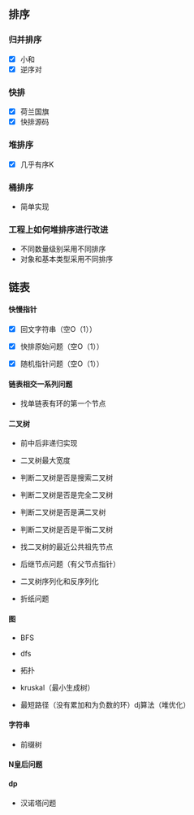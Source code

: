 ## 排序

### 归并排序

- [x] 小和
- [x] 逆序对

### 快排

- [x] 荷兰国旗
- [x] 快排源码

### 堆排序

- [x] 几乎有序K

### 桶排序

- 简单实现

### 工程上如何堆排序进行改进

- 不同数量级别采用不同排序
- 对象和基本类型采用不同排序

## 链表

#### 快慢指针

- [x] 回文字符串（空O（1））

- [x] 快排原始问题（空O（1））
- [x] 随机指针问题（空O（1））

#### 链表相交一系列问题

- 找单链表有环的第一个节点

#### 二叉树

- 前中后非递归实现

- 二叉树最大宽度
- 判断二叉树是否是搜索二叉树

- 判断二叉树是否是完全二叉树
- 判断二叉树是否是满二叉树
- 判断二叉树是否是平衡二叉树

- 找二叉树的最近公共祖先节点

- 后继节点问题（有父节点指针）

- 二叉树序列化和反序列化

- 折纸问题

#### 图

- BFS

- dfs
- 拓扑
- kruskal（最小生成树）

- 最短路径（没有累加和为负数的环）dj算法（堆优化）

#### 字符串

- 前缀树

#### N皇后问题

#### dp

- 汉诺塔问题